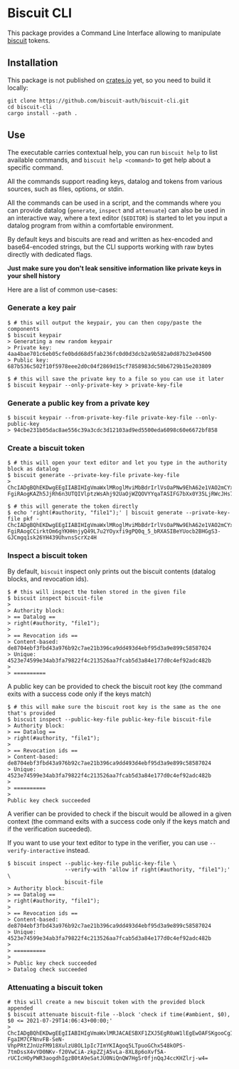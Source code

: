 # Biscuit CLI

This package provides a Command Line Interface allowing to manipulate [biscuit](https://github.com/CleverCloud/biscuit) tokens.

## Installation

This package is not published on [crates.io](https://crates.io) yet, so you need to build it locally:

```
git clone https://github.com/biscuit-auth/biscuit-cli.git
cd biscuit-cli
cargo install --path .
```

## Use

The executable carries contextual help, you can run `biscuit help` to list available commands, and `biscuit help <command>` to get help about a specific command.

All the commands support reading keys, datalog and tokens from various sources, such as files, options, or stdin.

All the commands can be used in a script, and the commands where you can provide datalog (`generate`, `inspect` and `attenuate`) can also be used in an interactive way,
where a text editor (`$EDITOR`) is started to let you input a datalog program from within a comfortable environment.

By default keys and biscuits are read and written as hex-encoded and base64-encoded strings, but the CLI supports working with raw bytes directly with dedicated flags.

**Just make sure you don't leak sensitive information like private keys in your shell history**

Here are a list of common use-cases:

### Generate a key pair

```
$ # this will output the keypair, you can then copy/paste the components
$ biscuit keypair
> Generating a new random keypair
> Private key: 4aa4bae701c6eb05cfe0bdd68d5fab236fc0d0d3dcb2a9b582a0d87b23e04500
> Public key: 687b536c502f10f5978eee2d0c04f2869d15cf7858983dc50b6729b15e203809

$ # this will save the private key to a file so you can use it later
$ biscuit keypair --only-private-key > private-key-file
```

### Generate a public key from a private key

```
$ biscuit keypair --from-private-key-file private-key-file --only-public-key
> 94cbe231b05dac8ae556c39a3cdc3d12103ad9ed5500eda6098c60e6672bf858
```

### Create a biscuit token

```
$ # this will open your text editor and let you type in the authority block as datalog
$ biscuit generate --private-key-file private-key-file
> ChcIADgBQhEKDwgEEgIIABIHIgVmaWxlMRoglMviMbBdrIrlVsOaPNw9EhA62e1VAO2mCYxg5mcr-FgiRAogKAZh5JjRh6n3UTQIVlptzWsAhj92UaOjWZQOVYYqaTASIFG7bXx0Y35LjRWcJHs7N6CAEOBJOuuainDg4Rg_S8IG

$ # this will generate the token directly 
$ echo 'right(#authority, "file1");' | biscuit generate --private-key-file pkf -
ChcIADgBQhEKDwgEEgIIABIHIgVmaWxlMRoglMviMbBdrIrlVsOaPNw9EhA62e1VAO2mCYxg5mcr-FgiRAogCCirktOm6gYKHHnjyQ49L7u2YOyxfi9gPQ0q_5_bRXASIBeYUocb2BHGgS3-GJCmgq1sk26YH439UhvnsScrXz4H
```

### Inspect a biscuit token

By default, `biscuit` inspect only prints out the biscuit contents (datalog blocks, and revocation ids).

```
$ # this will inspect the token stored in the given file
$ biscuit inspect biscuit-file
>
> Authority block:
> == Datalog ==
> right(#authority, "file1");
> 
> == Revocation ids ==
> Content-based: de8704ebf3fbd43a976b92c7ae21b396ca9dd493d4ebf95d3a9e899c58587024
> Unique:        4523e74599e34ab3fa79822f4c213526aa7fcab5d3a84e177d0c4ef92adc482b
> 
> ==========
```

A public key can be provided to check the biscuit root key (the command exits with a success code only if the keys match)

```
$ # this will make sure the biscuit root key is the same as the one that's provided
$ biscuit inspect --public-key-file public-key-file biscuit-file
> Authority block:
> == Datalog ==
> right(#authority, "file1");
> 
> == Revocation ids ==
> Content-based: de8704ebf3fbd43a976b92c7ae21b396ca9dd493d4ebf95d3a9e899c58587024
> Unique:        4523e74599e34ab3fa79822f4c213526aa7fcab5d3a84e177d0c4ef92adc482b
> 
> ==========
> 
Public key check succeeded
```

A verifier can be provided to check if the biscuit would be allowed in a given context (the command exits with a success code only if the keys match and if the verification suceeded).

If you want to use your text editor to type in the verifier, you can use `--verify-interactive` instead.

```
$ biscuit inspect --public-key-file public-key-file \
                  --verify-with 'allow if right(#authority, "file1");' \
                  biscuit-file 
> Authority block:
> == Datalog ==
> right(#authority, "file1");
> 
> == Revocation ids ==
> Content-based: de8704ebf3fbd43a976b92c7ae21b396ca9dd493d4ebf95d3a9e899c58587024
> Unique:        4523e74599e34ab3fa79822f4c213526aa7fcab5d3a84e177d0c4ef92adc482b
> 
> ==========
> 
> Public key check succeeded
> Datalog check succeeded
```

### Attenuating a biscuit token

```
# this will create a new biscuit token with the provided block appended
$ biscuit attenuate biscuit-file --block 'check if time(#ambient, $0), $0 <= 2021-07-29T14:06:43+00:00;'
> ChcIADgBQhEKDwgEEgIIABIHIgVmaWxlMRJACAESBXF1ZXJ5EgR0aW1lEgEwOAFSKgooCgIIBxIKCAgSAggBEgIQCRoWCgQKAhAJCggKBiiU7IqIBgoEGgIIAhoglMviMbBdrIrlVsOaPNw9EhA62e1VAO2mCYxg5mcr-FgaIM7CFNnvFB-SeN-VhpPRtZJnUzFM918XulzU8OL1pIc7ImYKIAgoq5LTpuoGChx548kOPS-7tmDssX4vYD0NKv-f20VwCiA-zkpZZjA5vLa-8XL8p6oXvf5A-rUCIcHOyPWR3aogdhIgzB0tA9eSatJU0NiQnQW7HgSr0fjnQqJ4ccKHZlrj-w4=
```
